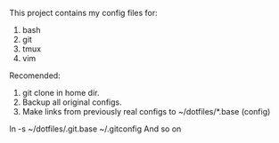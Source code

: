 This project contains my config files for:
1. bash
2. git
3. tmux
4. vim

Recomended:
1. git clone in home dir.
2. Backup all original configs.
3. Make links from previously real configs to  ~/dotfiles/*.base (config)

ln -s ~/dotfiles/.git.base ~/.gitconfig
And so on
